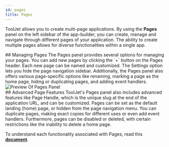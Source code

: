 ```yaml
---
id: pages
title: Pages
---
```


ToolJet allows you to create multi-page applications. By using the **Pages** panel on the left sidebar of the app-builder, you can create, manage and navigate through different pages of your application. The ability to create multiple pages allows for diverse functionalities within a single app.

<div>
## Managing Pages
The Pages panel provides several options for managing your pages. You can add new pages by clicking the `+` button on the Pages header. Each new page can be named and customized. The Settings option lets you hide the page navigation sidebar. Additionally, the Pages panel also offers various page-specific options like renaming, marking a page as the home page, hiding or duplicating pages, and adding event handlers.

<div style={{textAlign: 'center'}}>
    <img className="screenshot-full" src="/img/tooljet-concepts/pages/pages-preview.png" alt="Preview Of Pages Panel" />
</div>

</div>

<div>
## Advanced Page Features
ToolJet's Pages panel also includes advanced features like Page Handle, which is the unique slug at the end of the application URL, and can be customized. Pages can be set as the default landing (home) page, or hidden from the page navigation menu. You can duplicate pages, making exact copies for different uses or even add event handlers. Furthermore, pages can be disabled or deleted, with certain restrictions like the inability to delete a home page. 

</div>

To understand each functionality associated with Pages, read this **[document](/docs/tutorial/pages/)**.